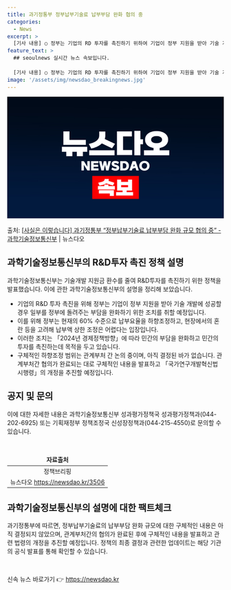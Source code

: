 ```yaml
---
title: 과기정통부 정부납부기술료 납부부담 완화 협의 중
categories:
  - News
excerpt: >
  [기사 내용] ○ 정부는 기업의 RD 투자를 촉진하기 위하여 기업이 정부 지원을 받아 기술 개발에 성공할 경…
feature_text: >
  ## seoulnews 실시간 뉴스 속보입니다.

  [기사 내용] ○ 정부는 기업의 RD 투자를 촉진하기 위하여 기업이 정부 지원을 받아 기술 개발에 성공할 경…
image: '/assets/img/newsdao_breakingnews.jpg'
---
```


![뉴스다오 속보](/assets/img/newsdao_breakingnews.jpg)

<p>출처: <a href="https://newsdao.kr/3506" rel="dofollow">[사실은 이렇습니다] 과기정통부 “정부납부기술료 납부부담 완화 규모 협의 중” - 과학기술정보통신부</a> | 뉴스다오</p>

<h2 data-ke-size="size26">과학기술정보통신부의 R&D투자 촉진 정책 설명</h2>
과학기술정보통신부는 기술개발 지원금 환수를 줄여 R&D투자를 촉진하기 위한 정책을 발표했습니다. 이에 관한 과학기술정보통신부의 설명을 정리해 보았습니다.

<ul>
  <li>기업의 R&D 투자 촉진을 위해 정부는 기업이 정부 지원을 받아 기술 개발에 성공할 경우 일부를 정부에 돌려주는 부담을 완화하기 위한 조치를 취할 예정입니다.</li>
  <li>이를 위해 정부는 현재의 60% 수준으로 납부요율을 하향조정하고, 현장에서의 혼란 등을 고려해 납부액 상한 조정은 어렵다는 입장입니다.</li>
  <li>이러한 조치는 「2024년 경제정책방향」에 따라 민간의 부담을 완화하고 민간의 투자를 촉진하는데 목적을 두고 있습니다.</li>
  <li>구체적인 하향조정 범위는 관계부처 간 논의 중이며, 아직 결정된 바가 없습니다. 관계부처간 협의가 완료되는 대로 구체적인 내용을 발표하고 「국가연구개발혁신법 시행령」의 개정을 추진할 예정입니다.
    
</ul>

<h2 data-ke-size="size26">공지 및 문의</h2>
이에 대한 자세한 내용은 과학기술정보통신부 성과평가정책국 성과평가정책과(044-202-6925) 또는 기획재정부 정책조정국 신성장정책과(044-215-4550)로 문의할 수 있습니다.

<p data-ke-size="size16">&nbsp;</p>

<table>
<thead>
<tr>
<td style="text-align: center; height: 17px;"><b>자료출처</b></td>
</tr>
</thead>
<tbody>
<tr>
<td style="text-align: center; height: 17px;">정책브리핑 </td>
</tr>
<tr>
<td style="text-align: center; height: 17px;">뉴스다오 <a href="https://newsdao.kr/3506">https://newsdao.kr/3506</a></td>
</tr>
</tbody>
</table>
     
<h2 data-ke-size="size26">과학기술정보통신부의 설명에 대한 팩트체크</h2>
과기정통부에 따르면, 정부납부기술료의 납부부담 완화 규모에 대한 구체적인 내용은 아직 결정되지 않았으며, 관계부처간의 협의가 완료된 후에 구체적인 내용을 발표하고 관련 법령의 개정을 추진할 예정입니다. 정책의 최종 결정과 관련한 업데이트는 해당 기관의 공식 발표를 통해 확인할 수 있습니다.

<p data-ke-size="size16">&nbsp;</p> 

신속 뉴스 바로가기 👉 <a href="https://newsdao.kr" rel="dofollow">https://newsdao.kr</a>


